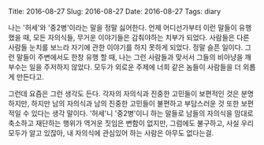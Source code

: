 Title: 2016-08-27
Slug: 2016-08-27
Date: 2016-08-27
Tags: diary



나는 '허세'와 '중2병'이라는 말을 정말 싫어한다. 언제 어디선가부터 이런 말들이 유행했을 때, 모든 자의식들, 무거운 이야기들은 감춰야하는 치부가 되었다. 사람들은 다른 사람들 눈치를 보느라 자기에 관한 이야기를 하지 못하게 되었다. 정말 슬픈 일이다. 그런 말들이 주변에서도 한창 유행 할 때, 나는 그런 사람들과 맞서서 그들의 비아냥을 깨부수는 일을 주저하지 않았다. 모두가 외로운 주제에 너희 같은 놈들이 사람들을 더 외롭게 만든다고.

그런데 요즘은 그런 생각도 든다. 각자의 자의식과 진중한 고민들이 보편적인 것은 분명하지만, 하지만 남의 자의식과 남의 진중한 고민들이 불편하고 부담스러운 것 또한 보편적일 수 있다는 생각 말이다. '허세'니 '중2병'이니 하는 말들로 남들의 자의식을 맘대로 축소하고 재단하는 행위가 역거운 짓임은 변함이 없지만, 그럼에도 불구하고, 사실 우리 모두가 알고 있잖아, 내 자의식에 관심있어 하는 사람은 아무도 없다는걸.
